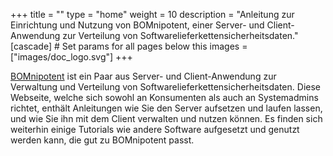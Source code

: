 +++
title = ""
type = "home"
weight = 10
description = "Anleitung zur Einrichtung und Nutzung von BOMnipotent, einer Server- und Client-Anwendung zur Verteilung von Softwarelieferkettensicherheitsdaten."
[cascade] # Set params for all pages below this
images = ["images/doc_logo.svg"]
+++

[BOMnipotent](https://www.bomnipotent.de/de) ist ein Paar aus Server- und Client-Anwendung zur Verwaltung und Verteilung von Softwarelieferkettensicherheitsdaten. Diese Webseite, welche sich sowohl an Konsumenten als auch an Systemadmins richtet, enthält Anleitungen wie Sie den Server aufsetzen und laufen lassen, und wie Sie ihn mit dem Client verwalten und nutzen können. Es finden sich weiterhin einige Tutorials wie andere Software aufgesetzt und genutzt werden kann, die gut zu BOMnipotent passt.
